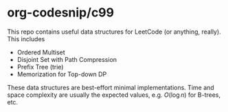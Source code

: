 # org-codesnip/c99

This repo contains useful data structures for LeetCode (or anything, really).
This includes

* Ordered Multiset
* Disjoint Set with Path Compression
* Prefix Tree (trie)
* Memorization for Top-down DP

These data structures are best-effort minimal implementations.
Time and space complexity are usually the expected values, e.g.
$O(\log n)$ for B-trees, etc.
